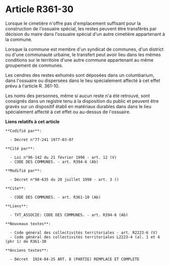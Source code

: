 # Article R361-30

Lorsque le cimetière n'offre pas d'emplacement suffisant pour la construction de l'ossuaire spécial, les restes peuvent être
transférés par décision du maire dans l'ossuaire spécial d'un autre cimetière appartenant à la commune.

Lorsque la commune est membre d'un syndicat de communes, d'un district ou d'une communauté urbaine, le transfert peut avoir
lieu dans les mêmes conditions sur le territoire d'une autre commune appartenant au même groupement de communes.

Les cendres des restes exhumés sont déposées dans un columbarium, dans l'ossuaire ou dispersées dans le lieu spécialement
affecté à cet effet prévu à l'article R. 361-10.

Les noms des personnes, même si aucun reste n'a été retrouvé, sont consignés dans un registre tenu à la disposition du public
et peuvent être gravés sur un dispositif établi en matériaux durables dans dans le lieu spécialement affecté à cet effet ou
au-dessus de l'ossuaire.

**Liens relatifs à cet article**

	**Codifié par**:

	  - Décret n°77-241 1977-03-07

	**Cité par**:

	  - Loi n°96-142 du 21 février 1996 - art. 12 (V)
	  - CODE DES COMMUNES. - art. R394-6 (Ab)

	**Modifié par**:

	  - Décret n°98-635 du 20 juillet 1998 - art. 3 ()

	**Cite**:

	  - CODE DES COMMUNES. - art. R361-10 (Ab)

	**Liens**:

	  - TXT_ASSOCIE: CODE DES COMMUNES. - art. R394-6 (Ab)

	**Nouveaux textes**:

	  - Code général des collectivités territoriales - art. R2223-6 (V)
	  - Code général des collectivités territoriales L2223-4 (al. 1 et 4 (phr 1) de R361-30

	**Anciens textes**:

	  - Décret  1924-04-25 ART. 8 (PARTIE) REMPLACE ET COMPLETE
